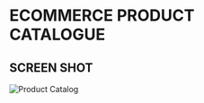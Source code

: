 # ECOMMERCE PRODUCT CATALOGUE

## SCREEN SHOT

![Product Catalog](https://github.com/prakash-s-2210/ecommerce-product-catalogue/assets/94909544/e1517e5e-fbe5-41f3-afd4-9afadf0c602d)
